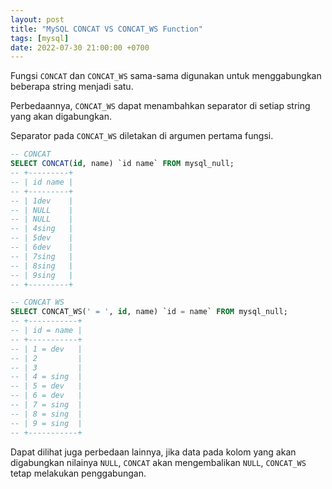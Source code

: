 ```yaml
---
layout: post
title: "MySQL CONCAT VS CONCAT_WS Function"
tags: [mysql]
date: 2022-07-30 21:00:00 +0700
---
```


Fungsi `CONCAT` dan `CONCAT_WS` sama-sama digunakan untuk menggabungkan beberapa string menjadi satu.

Perbedaannya, `CONCAT_WS` dapat menambahkan separator di setiap string yang akan digabungkan.

Separator pada `CONCAT_WS` diletakan di argumen pertama fungsi.

```sql
-- CONCAT
SELECT CONCAT(id, name) `id name` FROM mysql_null;
-- +---------+
-- | id name |
-- +---------+
-- | 1dev    |
-- | NULL    |
-- | NULL    |
-- | 4sing   |
-- | 5dev    |
-- | 6dev    |
-- | 7sing   |
-- | 8sing   |
-- | 9sing   |
-- +---------+

-- CONCAT WS
SELECT CONCAT_WS(' = ', id, name) `id = name` FROM mysql_null;
-- +-----------+
-- | id = name |
-- +-----------+
-- | 1 = dev   |
-- | 2         |
-- | 3         |
-- | 4 = sing  |
-- | 5 = dev   |
-- | 6 = dev   |
-- | 7 = sing  |
-- | 8 = sing  |
-- | 9 = sing  |
-- +-----------+
```

Dapat dilihat juga perbedaan lainnya, jika data pada kolom yang akan digabungkan nilainya `NULL`, `CONCAT` akan mengembalikan `NULL`, `CONCAT_WS` tetap melakukan penggabungan.